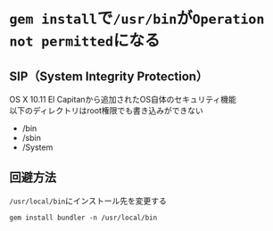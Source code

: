 # `gem install`で`/usr/bin`が`Operation not permitted`になる

## SIP（System Integrity Protection）

OS X 10.11 El Capitanから追加されたOS自体のセキュリティ機能  
以下のディレクトリはroot権限でも書き込みができない
* /bin
* /sbin
* /System

## 回避方法
`/usr/local/bin`にインストール先を変更する
```
gem install bundler -n /usr/local/bin
```